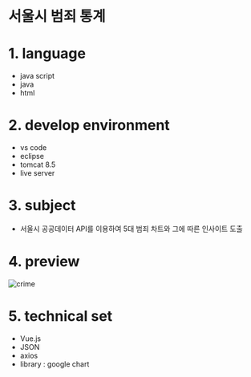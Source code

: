 서울시 범죄 통계
================

# 1. language  
  * java script  
  * java  
  * html  
  
# 2. develop environment
  * vs code  
  * eclipse  
  * tomcat 8.5  
  * live server  
  
# 3. subject
  * 서울시 공공데이터 API를 이용하여 5대 범죄 차트와 그에 따른 인사이트 도출  
 
# 4. preview
![crime](https://user-images.githubusercontent.com/43268924/64935205-dc065600-d88a-11e9-94c2-a5146a302c39.png)

# 5. technical set
  * Vue.js  
  * JSON  
  * axios  
  * library : google chart  
